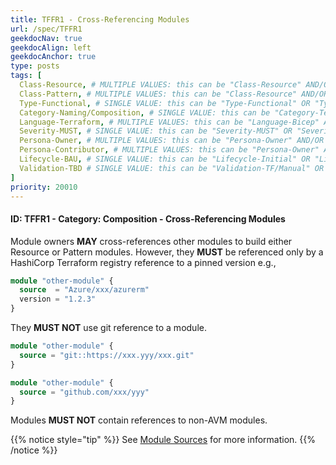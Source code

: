 ```yaml
---
title: TFFR1 - Cross-Referencing Modules
url: /spec/TFFR1
geekdocNav: true
geekdocAlign: left
geekdocAnchor: true
type: posts
tags: [
  Class-Resource, # MULTIPLE VALUES: this can be "Class-Resource" AND/OR "Class-Pattern" AND/OR "Class-Utility"
  Class-Pattern, # MULTIPLE VALUES: this can be "Class-Resource" AND/OR "Class-Pattern" AND/OR "Class-Utility"
  Type-Functional, # SINGLE VALUE: this can be "Type-Functional" OR "Type-NonFunctional"
  Category-Naming/Composition, # SINGLE VALUE: this can be "Category-Testing" OR "Category-Telemetry" OR "Category-Contribution/Support" OR "Category-Documentation" OR "Category-CodeStyle" OR "Category-Naming/Composition" OR "Category-Inputs/Outputs" OR "Category-Release/Publishing"
  Language-Terraform, # MULTIPLE VALUES: this can be "Language-Bicep" AND/OR "Language-Terraform"
  Severity-MUST, # SINGLE VALUE: this can be "Severity-MUST" OR "Severity-SHOULD" OR "Severity-MAY"
  Persona-Owner, # MULTIPLE VALUES: this can be "Persona-Owner" AND/OR "Persona-Contributor"
  Persona-Contributor, # MULTIPLE VALUES: this can be "Persona-Owner" AND/OR "Persona-Contributor"
  Lifecycle-BAU, # SINGLE VALUE: this can be "Lifecycle-Initial" OR "Lifecycle-BAU" OR "Lifecycle-EOL"
  Validation-TBD # SINGLE VALUE: this can be "Validation-TF/Manual" OR "Validation-TF/CI/Informational" OR "Validation-TF/CI/Enforced"
]
priority: 20010
---
```


#### ID: TFFR1 - Category: Composition - Cross-Referencing Modules

Module owners **MAY** cross-references other modules to build either Resource or Pattern modules. However, they **MUST** be referenced only by a HashiCorp Terraform registry reference to a pinned version e.g.,

```terraform
module "other-module" {
  source  = "Azure/xxx/azurerm"
  version = "1.2.3"
}
```

They **MUST NOT** use git reference to a module.

```terraform
module "other-module" {
  source = "git::https://xxx.yyy/xxx.git"
}
```

```terraform
module "other-module" {
  source = "github.com/xxx/yyy"
}
```

Modules **MUST NOT** contain references to non-AVM modules.

{{% notice style="tip" %}}
See [Module Sources](https://developer.hashicorp.com/terraform/language/modules/sources) for more information.
{{% /notice %}}

